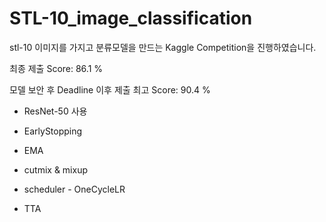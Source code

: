 # STL-10_image_classification

stl-10 이미지를 가지고 분류모델을 만드는 Kaggle Competition을 진행하였습니다.

최종 제출 Score: 86.1 %

모델 보안 후 Deadline 이후 제출 최고 Score: 90.4 %

* ResNet-50 사용

* EarlyStopping

* EMA

* cutmix & mixup

* scheduler - OneCycleLR

* TTA